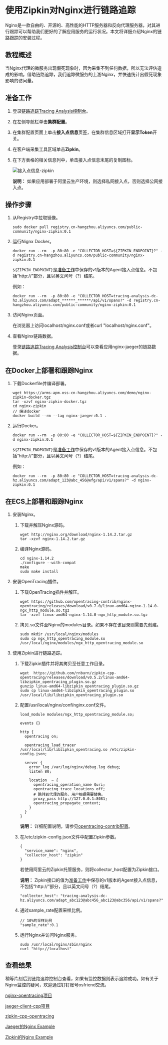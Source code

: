 # 使用Zipkin对Nginx进行链路追踪

Nginx是一款自由的、开源的、高性能的HTTP服务器和反向代理服务器，对其进行跟踪可以帮助我们更好的了解应用服务的运行状况。本文将详细介绍Nginx的链路跟踪的安装过程。

## 教程概述

当Nginx代理的微服务出现假死现象时，因为采集不到任何数据，所以无法评估造成的影响。借助链路追踪，我们追踪微服务的上游Nginx，并快速统计出假死现象影响的访问量。

## 准备工作

1.  登录[链路追踪Tracing Analysis控制台](https://tracing-sg.console.aliyun.com/)。

2.  在左侧导航栏单击**集群配置**。

3.  在集群配置页面上单击**接入点信息**页签，在集群信息区域打开**显示Token**开关。

4.  在客户端采集工具区域单击**Zipkin**。

5.  在下方表格的相关信息列中，单击接入点信息末尾的复制图标。

    ![接入点信息-zipkin](https://static-aliyun-doc.oss-accelerate.aliyuncs.com/assets/img/zh-CN/8470437061/p188458.png)

    **说明：** 如果应用部署于阿里云生产环境，则选择私网接入点，否则选择公网接入点。


## 操作步骤

1.  从Registry中拉取镜像。

    ```
    sudo docker pull registry.cn-hangzhou.aliyuncs.com/public-community/nginx-zipkin:0.1
    ```

2.  运行Nignx Docker。

    ```
    docker run --rm  -p 80:80 -e "COLLECTOR_HOST=${ZIPKIN_ENDPOINT}?" -d registry.cn-hangzhou.aliyuncs.com/public-community/nginx-zipkin:0.1
    ```

    `${ZIPKIN_ENDPOINT}`是[准备工作](#section_hst_9gl_yew)中保存的v1版本的Agent接入点信息。不包括“http://”部分，且以英文问号（?）结尾。

    例如：

    ```
    docker run --rm  -p 80:80 -e "COLLECTOR_HOST=tracing-analysis-dc-hz.aliyuncs.com/adapt_******_******/api/v1/spans?" -d registry.cn-hangzhou.aliyuncs.com/public-community/nginx-zipkin:0.1
    ```

3.  访问Nginx页面。

    在浏览器上访问localhost/nginx.conf或者curl "localhost/nginx.conf"。

4.  查看Nginx链路数据。

    登录[链路追踪Tracing Analysis控制台](https://tracing-sg.console.aliyun.com/)可以查看应用nginx-jaeger的链路数据。


## 在Docker上部署和跟踪Nginx

1.  下载Dockerfile并编译部署。

    ```
    wget https://arms-apm.oss-cn-hangzhou.aliyuncs.com/demo/nginx-zipkin-docker.tgz
    tar -xzvf nginx-zipkin-docker.tgz
    cd nginx-zipkin
    // 编译docker
    docker build --rm --tag nginx-jaeger:0.1 .
    ```

2.  运行Docker。

    ```
    docker run --rm  -p 80:80 -e "COLLECTOR_HOST=${ZIPKIN_ENDPOINT}?" -d nginx-zipkin:0.1
    ```

    `${ZIPKIN_ENDPOINT}`是[准备工作](#section_hst_9gl_yew)中保存的v1版本的Agent接入点信息。不包括“http://”部分，且以英文问号（?）结尾。

    例如：

    ```
    docker run --rm  -p 80:80 -e "COLLECTOR_HOST=tracing-analysis-dc-hz.aliyuncs.com/adapt_123@abc_456@efg/api/v1/spans?" -d nginx-zipkin:0.1
    ```


## 在ECS上部署和跟踪Nginx

1.  安装Nginx。

    1.  下载并解压Nginx源码。

        ```
        wget http://nginx.org/download/nginx-1.14.2.tar.gz
        tar -xzvf nginx-1.14.2.tar.gz
        ```

    2.  编译Nginx源码。

        ```
        cd nginx-1.14.2
        ./configure --with-compat
        make
        sudo make install
        ```

2.  安装OpenTracing插件。

    1.  下载OpenTracing插件并解压。

        ```
        wget https://github.com/opentracing-contrib/nginx-opentracing/releases/download/v0.7.0/linux-amd64-nginx-1.14.0-ngx_http_module.so.tgz
        tar -xzvf linux-amd64-nginx-1.14.0-ngx_http_module.so.tgz
        ```

    2.  拷贝.so文件至Nginx的modules目录。如果不存在该目录则需要先创建。

        ```
        sudo mkdir /usr/local/nginx/modules
        sudo cp ngx_http_opentracing_module.so /usr/local/nginx/modules/ngx_http_opentracing_module.so
        ```

3.  使用Zipkin进行链路追踪。

    1.  下载Zipkin插件并将其拷贝至任意工作目录。

        ```
        wget  https://github.com/rnburn/zipkin-cpp-opentracing/releases/download/v0.5.2/linux-amd64-libzipkin_opentracing_plugin.so.gz
        gunzip linux-amd64-libzipkin_opentracing_plugin.so.gz
        sudo cp linux-amd64-libzipkin_opentracing_plugin.so /usr/local/lib/libzipkin_opentracing_plugin.so 
        ```

    2.  配置/usr/local/nginx/conf/nginx.conf文件。

        ```
        load_module modules/ngx_http_opentracing_module.so;
        
        events {}
        
        http {
          opentracing on;
        
          opentracing_load_tracer /usr/local/lib/libzipkin_opentracing.so /etc/zipkin-config.json;
          
          server {
            error_log /var/log/nginx/debug.log debug;
            listen 80;
        
            location  ~ {
              opentracing_operation_name $uri;
              opentracing_trace_locations off;
              # 跳转到代理的服务，用户根据需要替换。
              proxy_pass http://127.0.0.1:8081;
              opentracing_propagate_context;
            }
          }
        }
        ```

        **说明：** 详细配置说明，请参见[opentracing-contrib配置](https://github.com/opentracing-contrib/nginx-opentracing/blob/ea9994d7135be5ad2e3009d0f270e063b1fb3b21/doc/Reference.md)。

    3.  在/etc/zipkin-config.json文件中配置Zipkin参数。

        ```
        {
          "service_name": "nginx",
          "collector_host": "zipkin"
        }
        ```

        若使用阿里云的Zipkin托管服务，则将collector\_host配置为Zipkin接口。

        **说明：** Zipkin接口的值为[准备工作](#section_hst_9gl_yew)中保存的v1版本的Agent接入点信息，不包括“http://”部分，且以英文问号（?）结尾。

        ```
        "collector_host": "tracing-analysis-dc-hz.aliyuncs.com/adapt_abc123@abc456_abc123@abc356/api/v1/spans?"
        ```

    4.  通过sample\_rate配置采样比例。

        ```
        // 10%的采样比例
        "sample_rate":0.1
        ```

    5.  运行Nginx并访问Nginx服务。

        ```
        sudo /usr/local/nginx/sbin/nginx
        curl "http://localhost"
        ```


## 查看结果

稍等片刻后到链路追踪控制台查看，如果有监控数据则表示追踪成功。如有关于Nginx监控的疑问，欢迎通过钉钉账号osfriend交流。

[nginx-opentracing项目](https://github.com/opentracing-contrib/nginx-opentracing)

[jaeger-client-cpp项目](https://github.com/jaegertracing/jaeger-client-cpp)

[zipkin-cpp-opentracing](https://github.com/rnburn/zipkin-cpp-opentracing)

[Jaeger的Nginx Example](https://github.com/opentracing-contrib/nginx-opentracing/tree/master/example/trivial/jaeger)

[Zipkin的Nginx Example](https://github.com/opentracing-contrib/nginx-opentracing/tree/master/example/trivial/zipkin)


